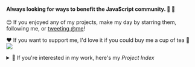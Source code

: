 #### Always looking for ways to benefit the JavaScript community. 🔭 🌟

😊 If you enjoyed any of my projects, make my day by starring them, following me, or [tweeting @me](https://twitter.com/intent/tweet?text=@privatenumbr)!

❤️ If you want to support me, I'd love it if you could buy me a cup of tea 🍵 &nbsp;&nbsp;&nbsp;<a href="https://cash.app/$HirokiOsame"><img align="center" src="https://img.shields.io/badge/cashapp-$HirokiOsame-%2300D54B"></a>

<details>
	<summary>🌈 If you're interested in my work, here's my <em>Project Index</em></summary>

<!-- projects:start -->
#### CLIs
- [deps](https://github.com/privatenumber/deps) - use V8 to identify which package dependencies are being executed
- [i-peers](https://github.com/privatenumber/i-peers) - install your npm package's peerDependencies

#### Markdown It!
- [markdown-it-add-attrs](https://github.com/privatenumber/markdown-it-add-attrs) - add attributes to every markdown element

#### Miscellaneous
- [cli-simple-table](https://github.com/privatenumber/cli-simple-table) - simply display tabular data in a CLI
- [comment-mark](https://github.com/privatenumber/comment-mark) - interpolate strings with HTML comment markers
- [mempack](https://github.com/privatenumber/mempack) - run a completely in-memory Webpack build
- [minification-benchmarks](https://github.com/privatenumber/minification-benchmarks) - compare modern JS minifiers by performance
- [npm-multi-publish](https://github.com/privatenumber/npm-multi-publish) - publish an npm package to multiple registries
- [reactive-json-file](https://github.com/privatenumber/reactive-json-file) - automatically save JS objects as you mutate them

#### PostCSS plugins
- [postcss-custom-properties-transformer](https://github.com/privatenumber/postcss-custom-properties-transformer) - apply transformations to CSS custom properties
- [postcss-import-alias](https://github.com/privatenumber/postcss-import-alias) - use aliases in `@import` statements

#### Rollup plugins
- [rollup-plugin-htmlvue](https://github.com/privatenumber/rollup-plugin-htmlvue) - import HTML/XML files (eg. SVGs) as Vue.js components

#### Vue.js UI components
- [vue-demo-collapse](https://github.com/privatenumber/vue-demo-collapse) - nicely demo a Vue.js component with a collapsible code section
- [vue-feather-icon-set](https://github.com/privatenumber/vue-feather-icon-set) - use an optimized [Feather](https://feathericons.com/) icon set for Vue.js
- [vue-split-view](https://github.com/privatenumber/vue-split-view) - create an adjustable horizontal/vertical split-view in Vue.js

#### Vue.js utils/tools
- [vue-dom-hints](https://github.com/privatenumber/vue-dom-hints) - debug a Vue.js app without using [Vue.js devtools](https://chrome.google.com/webstore/detail/vuejs-devtools/nhdogjmejiglipccpnnnanhbledajbpd?hl=en)
- [vue-frag](https://github.com/privatenumber/vue-frag) - return multiple root elements from stateful components
- [vue-just-ssr](https://github.com/privatenumber/vue-just-ssr) - add an SSR + HMR dev-env to a Webpack + Vue.js project
- [vue-proxi](https://github.com/privatenumber/vue-proxi) - proxy Vue.js component props and event-listeners to a child component
- [vue-pseudo-window](https://github.com/privatenumber/vue-pseudo-window) - bind event-listeners to the window/document via template
- [vue-subslot](https://github.com/privatenumber/vue-subslot) - pick out specific elements from component `<slot>`s
- [vue-svg-icon-set](https://github.com/privatenumber/vue-svg-icon-set) - create an optimized icon-set in Vue.js using Webpack
- [vue-v](https://github.com/privatenumber/vue-v) - render vNodes via component template
- [vue-vnode-syringe](https://github.com/privatenumber/vue-vnode-syringe) - add attributes and event-listeners to component `<slot>`s

#### Webpack
- [browser-reload-plugin](https://github.com/privatenumber/browser-reload-plugin) - automatically reload your browser page on Webpack watch builds
- [code-inject-loader](https://github.com/privatenumber/code-inject-loader) - apply code transformations to certain files
- [esbuild-loader](https://github.com/privatenumber/esbuild-loader) - speed up Webpack with [esbuild](https://github.com/evanw/esbuild)
- [htmlvue-loader](https://github.com/privatenumber/htmlvue-loader) - import HTML/XML files (eg. SVGs) as Vue.js components
- [md-vue-loader](https://github.com/privatenumber/md-vue-loader) - import markdown files as Vue.js components
- [svg-trace-loader](https://github.com/privatenumber/svg-trace-loader) - flatten imported SVGs into a single `<path>`
- [vue-import-loader](https://github.com/privatenumber/vue-import-loader) - auto-import & register components used in a Vue.js SFC template
- [webpack-dependency-size](https://github.com/privatenumber/webpack-dependency-size) - track/evaluate dependencies bundled into a Webpack build
- [webpack-distsize](https://github.com/privatenumber/webpack-distsize) - track Webpack distribution size in version control

#### Websites/Services
- [github-cdn](https://github.com/privatenumber/github-cdn) - serve static content from a Github Enterprise server
- [motion-orientation-api](https://github.com/privatenumber/motion-orientation-api) - visualize and understand the data you get from the [Motion & Orientation API](https://developers.google.com/web/fundamentals/native-hardware/device-orientation)
- [postcss-preset-env-playground](https://github.com/privatenumber/postcss-preset-env-playground) - play with the different [PostCSS preset-env](https://github.com/csstools/postcss-preset-env/) configurations
- [repkg](https://github.com/privatenumber/repkg) - convert or bundle a npm package (or a specific file) to AMD/UMD on demand
<!-- projects:end -->

</details>
